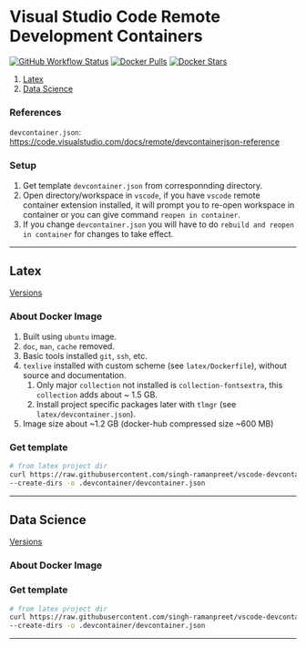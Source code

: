 # Visual Studio Code Remote Development Containers
[![GitHub Workflow Status](https://img.shields.io/github/workflow/status/singh-ramanpreet/vscode-devcontainers/DockerHub?logo=github)](#) [![Docker Pulls](https://img.shields.io/docker/pulls/singhramanpreet/vscode-devcontainers.svg?logo=docker)](#) [![Docker Stars](https://img.shields.io/docker/stars/singhramanpreet/vscode-devcontainers?logo=docker)](#)

1. [Latex](#latex)
2. [Data Science](#data-science)

### References
`devcontainer.json`: https://code.visualstudio.com/docs/remote/devcontainerjson-reference

### Setup
   1. Get template `devcontainer.json` from corresponnding directory.
   2. Open directory/workspace in `vscode`, if you have `vscode` remote container extension installed, it will prompt you to re-open workspace in container or you can give command `reopen in container`.
   3. If you change `devcontainer.json` you will have to do `rebuild and reopen in container` for changes to take effect.
 
--------------------------------------------------

## Latex
[Versions](latex/README.md)

### About Docker Image
   1. Built using `ubuntu` image.
   2. `doc`, `man`, `cache` removed.
   3. Basic tools installed `git`, `ssh`, etc.
   4. `texlive` installed with custom scheme (see `latex/Dockerfile`), without source and documentation.
      1. Only major `collection` not installed is `collection-fontsextra`, this `collection` adds about ~ 1.5 GB.
      2. Install project specific packages later with `tlmgr` (see `latex/devcontainer.json`).
   5. Image size about ~1.2 GB (docker-hub compressed size ~600 MB)

### Get template
   
   ```bash
   # from latex project dir
   curl https://raw.githubusercontent.com/singh-ramanpreet/vscode-devcontainers/main/latex/devcontainer.json \
   --create-dirs -o .devcontainer/devcontainer.json
   ```

--------------------------------------------------

## Data Science
[Versions](data-science/README.md)

### About Docker Image

### Get template

   ```bash
   # from latex project dir
   curl https://raw.githubusercontent.com/singh-ramanpreet/vscode-devcontainers/main/data-science/devcontainer.json \
   --create-dirs -o .devcontainer/devcontainer.json
   ```
--------------------------------------------------
